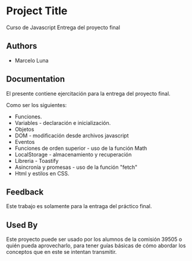 
# Project Title

Curso de Javascript
Entrega del proyecto final

## Authors

- Marcelo Luna


## Documentation

El presente contiene ejercitación para la entrega del proyecto final.

Como ser los siguientes:
* Funciones.
* Variables - declaración e inicialización.
* Objetos
* DOM - modificación desde archivos javascript
* Eventos
* Funciones de orden superior - uso de la función Math
* LocalStorage - almacenamiento y recuperación
* Libreria - Toastify
* Asincronía y promesas - uso de la función "fetch"
* Html y estilos en CSS.

## Feedback

Este trabajo es solamente para la entraga del práctico final.

## Used By

Este proyecto puede ser usado por los alumnos de la comisión 39505 o quién pueda aprovecharlo, para tener guías básicas de cómo abordar los conceptos que en este se intentan transmitir.



